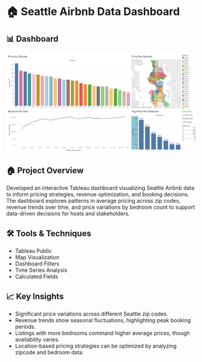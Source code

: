 # 🏠 Seattle Airbnb Data Dashboard

## 📊 Dashboard

![Airbnb Dashboard](./airbnb-dashboard.png)

## 🏠 Project Overview
Developed an interactive Tableau dashboard visualizing Seattle Airbnb data to inform pricing strategies, revenue optimization, and booking decisions. The dashboard explores patterns in average pricing across zip codes, revenue trends over time, and price variations by bedroom count to support data-driven decisions for hosts and stakeholders.

## 🛠️ Tools & Techniques
- Tableau Public
- Map Visualization
- Dashboard Filters
- Time Series Analysis
- Calculated Fields

## 📈 Key Insights
- Significant price variations across different Seattle zip codes.
- Revenue trends show seasonal fluctuations, highlighting peak booking periods.
- Listings with more bedrooms command higher average prices, though availability varies.
- Location-based pricing strategies can be optimized by analyzing zipcode and bedroom data.

